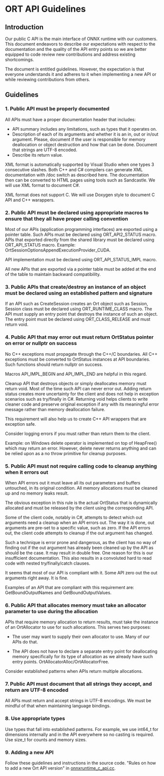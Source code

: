# ORT API Guidelines

## Introduction

Our public C API is the main interface of ONNX runtime with our customers. This document endeavors to describe our expectations with respect to the documentation and the quality of the API entry points so we are better equipped to code review new contributions and address existing shortcomings.

The document is entitled guidelines. However, the expectation is that everyone understands it and adheres to it when implementing a new API or while reviewing contributions from others.

## Guidelines

### 1. Public API must be properly documented

All APIs must have a proper documentation header that includes:

* API summary includes any limitations, such as types that it operates on.
* Description of each of its arguments and whether it is an in, out or in/out argument. Please, document if the user is responsible for memory deallocation or object destruction and how that can be done. Document that strings are UTF-8 encoded.
* Describe its return value.

XML format is automatically supported by Visual Studio when one types 3 consecutive slashes. Both C++ and C# compilers can generate XML documentation with /doc switch as described here. The documentation then can be converted to HTML pages using tools such as Sandcastle. We will use XML format to document C#.

XML format does not support C. We will use Doxygen style to document C API and C++ warappers.

### 2. Public API must be declared using appropriate macros to ensure that they all have proper calling convention

Most of our APIs (application programming interfaces) are exported using a pointer table. Such APIs must be declared using ORT_API2_STATUS macro. APIs that exported directly from the shared library must be declared using ORT_API_STATUS macro. Example: OrtSessionOptionsAppendExecutionProvider_CUDA.

API implementation must be declared using ORT_API_STATUS_IMPL macro.

All new APIs that are exported via a pointer table must be added at the end of the table to maintain backward compatibility.

### 3. Public APIs that create/destroy an instance of an object must be declared using an established pattern and signature

If an API such as CreateSession creates an Ort object such as Session, Session class must be declared using ORT_RUNTIME_CLASS macro. The API must supply an entry point that destroys the instance of such an object. The entry point must be declared using ORT_CLASS_RELEASE and must return void.

### 4. Public API that may error out must return OrtStatus pointer on error or nullptr on success

No C++ exceptions must propagate through the C++/C boundaries. All C++ exceptions must be converted to OrtStatus instances at API boundaries. Such functions should return nullptr on success.

Macros API_IMPL_BEGIN and API_IMPL_END are helpful in this regard.

Cleanup API that destroys objects or simply deallocates memory must return void. Most of the time such API can never error out. Adding return status creates more uncertainty for the client and does not help in exception scenarios such as try/finally in C#. Returning void helps clients to write cleaner code and preserve original exception if any with its meaningful error message rather than memory deallocation failure.

This requirement will also help us to create C++ API wrappers that are exception safe.

Consider logging errors if you must rather than return them to the client.

Example: on Windows delete operator is implemented on top of HeapFree() which may return an error. However, delete never returns anything and can be relied upon as a no throw primitive for cleanup purposes.

### 5. Public API must not require calling code to cleanup anything when it errors out

When API errors out it must leave all its out parameters and buffers untouched, in its original condition. All memory allocations must be cleaned up and no memory leaks result.

The obvious exception in this rule is the actual OrtStatus that is dynamically allocated and must be released by the client using the corresponding API.

Some of the client code, notably in C#, attempts to detect which out arguments need a cleanup when an API errors out. The way it is done, out arguments are pre-set to a specific value, such as zero. If the API errors out, the client code attempts to cleanup if the out argument has changed.

Such a technique is error prone and dangerous, as the client has no way of finding out if the out argument has already been cleaned up by the API as should be the case. It may result in double free. One reason for this is our insufficient documentation. This also results in a convoluted hard to read code with nested try/finally/catch clauses.

It seems that most of our API is compliant with it. Some API zero out the out arguments right away. It is fine.

Examples of an API that are compliant with this requirement are: GetBoundOutputNames and GetBoundOutputValues.

### 6. Public API that allocates memory must take an allocator parameter to use during the allocation

APIs that require memory allocation to return results, must take the instance of an OrtAllocator to use for such allocations. This serves two purposes:

* The user may want to supply their own allocator to use. Many of our APIs do that.

* The API does not have to declare a separate entry point for deallocating memory specifically for its type of allocation as we already have such entry points. OrtAllocatorAlloc/OrtAllocatorFree.

Consider established patterns when APIs return multiple allocations.

### 7. Public API must document that all strings they accept, and return are UTF-8 encoded

All APIs must return and accept strings in UTF-8 encodings. We must be mindful of that when maintaining language bindings.

### 8. Use appropriate types

Use types that fall into established patterns. For example, we use int64_t for dimensions internally and in the API everywhere so no casting is required. Use size_t for counts and memory sizes.

### 9.  Adding a new API

Follow these guidelines and instructions in the source code.  "Rules on how to add a new Ort API version" in [onnxruntime_c_api.cc](https://github.com/microsoft/onnxruntime/blob/master/onnxruntime/core/session/onnxruntime_c_api.cc).
